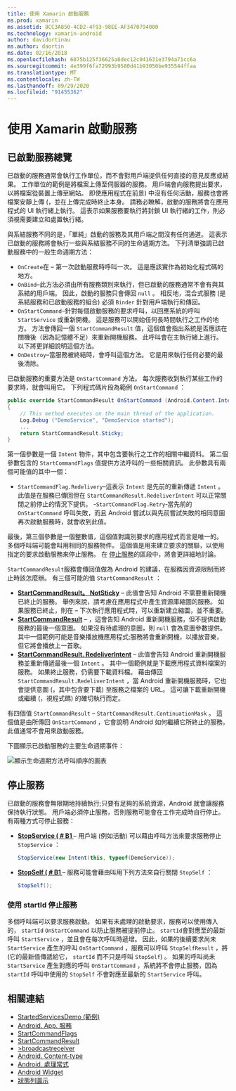 ```yaml
---
title: 使用 Xamarin 啟動服務
ms.prod: xamarin
ms.assetid: 8CC3A850-4CD2-4F93-98EE-AF3470794000
ms.technology: xamarin-android
author: davidortinau
ms.author: daortin
ms.date: 02/16/2018
ms.openlocfilehash: 6075b125f36625a8dec12c041631e3794a71cc6a
ms.sourcegitcommit: 4e399f6fa72993b9580d41b93050be935544ffaa
ms.translationtype: MT
ms.contentlocale: zh-TW
ms.lasthandoff: 09/29/2020
ms.locfileid: "91455362"
---
```

# <a name="started-services-with-xamarinandroid"></a>使用 Xamarin 啟動服務

## <a name="started-services-overview"></a>已啟動服務總覽

已啟動的服務通常會執行工作單位，而不會對用戶端提供任何直接的意見反應或結果。 工作單位的範例是將檔案上傳至伺服器的服務。 用戶端會向服務提出要求，以將檔案從裝置上傳至網站。 即使應用程式在前景) 中沒有任何活動，服務也會將檔案安靜上傳 (，並在上傳完成時終止本身。 請務必瞭解，啟動的服務將會在應用程式的 UI 執行緒上執行。 這表示如果服務要執行將封鎖 UI 執行緒的工作，則必須視需要建立和處置執行緒。

與系結服務不同的是，「單純」啟動的服務及其用戶端之間沒有任何通道。 這表示已啟動的服務將會執行一些與系結服務不同的生命週期方法。 下列清單強調已啟動服務中的一般生命週期方法：

- `OnCreate`在 &ndash; 第一次啟動服務時呼叫一次。 這是應該實作為初始化程式碼的地方。
- `OnBind`&ndash;此方法必須由所有服務類別來執行，但已啟動的服務通常不會有與其系結的用戶端。 因此，啟動的服務只會傳回 `null` 。 相反地，混合式服務 (是系結服務和已啟動服務的組合) 必須 `Binder` 針對用戶端執行和傳回。
- `OnStartCommand`&ndash;針對每個啟動服務的要求呼叫，以回應系統的呼叫 `StartService` 或重新開機。 這是服務可以開始任何長時間執行之工作的地方。 方法會傳回一個  `StartCommandResult` 值，這個值會指出系統是否應該在關機後（因為記憶體不足）來重新開機服務。 此呼叫會在主執行緒上進行。 以下將更詳細說明這個方法。
- `OnDestroy`&ndash;當服務被終結時，會呼叫這個方法。 它是用來執行任何必要的最後清除。

已啟動服務的重要方法是 `OnStartCommand` 方法。 每次服務收到執行某些工作的要求時，就會叫用它。 下列程式碼片段為範例 `OnStartCommand` ： 

```csharp
public override StartCommandResult OnStartCommand (Android.Content.Intent intent, StartCommandFlags flags, int startId)
{
    // This method executes on the main thread of the application.
    Log.Debug ("DemoService", "DemoService started");
    ...
    return StartCommandResult.Sticky;
}
```

第一個參數是一個 `Intent` 物件，其中包含要執行之工作的相關中繼資料。 第二個參數包含的 `StartCommandFlags` 值提供方法呼叫的一些相關資訊。 此參數具有兩個可能值的其中一個：

- `StartCommandFlag.Redelivery`&ndash;這表示 `Intent` 是先前的重新傳遞 `Intent` 。 此值是在服務已傳回但在 `StartCommandResult.RedeliverIntent` 可以正常關閉之前停止的情況下提供。
-`StartCommandFlag.Retry`&dash;當先前的 `OnStartCommand` 呼叫失敗，而且 Android 嘗試以與先前嘗試失敗的相同意圖再次啟動服務時，就會收到此值。

最後，第三個參數是一個整數值，這個值對識別要求的應用程式而言是唯一的。 多個呼叫端可能會叫用相同的服務物件。 這個值是用來建立要求的關聯，以使用指定的要求啟動服務來停止服務。 在 [停止服務](#Stopping_the_Service)的區段中，將會更詳細地討論。 

`StartCommandResult`服務會傳回值做為 Android 的建議，在服務因資源限制而終止時該怎麼辦。 有三個可能的值 `StartCommandResult` ：

- **[StartCommandResult。 NotSticky](xref:Android.App.StartCommandResult.NotSticky)** &ndash; 此值會告知 Android 不需要重新開機已終止的服務。 舉例來說，請考慮在應用程式中產生資源庫縮圖的服務。 如果服務已終止，則在 &ndash; 下次執行應用程式時，可以重新建立縮圖，並不重要。
- **[StartCommandResult](xref:Android.App.StartCommandResult.Sticky)** &ndash; ，這會告知 Android 重新開機服務，但不提供啟動服務的最後一個意圖。 如果沒有待處理的意圖，則 `null` 會為意圖參數提供。 其中一個範例可能是音樂播放機應用程式;服務將會重新開機，以播放音樂，但它將會播放上一首歌。
- **[StartCommandResult. RedeliverIntent](xref:Android.App.StartCommandResult.RedeliverIntent)** &ndash; 此值會告知 Android 重新開機服務並重新傳遞最後一個 `Intent` 。 其中一個範例就是下載應用程式資料檔案的服務。 如果終止服務，仍需要下載資料檔。 藉由傳回 `StartCommandResult.RedeliverIntent` ，當 Android 重新開機服務時，它也會提供意圖 (，其中包含要下載) 至服務之檔案的 URL。 這可讓下載重新開機或繼續 (，視程式碼) 的確切執行而定。

有四個值 `StartCommandResult` &ndash; `StartCommandResult.ContinuationMask` 。 這個值是由所傳回 `OnStartCommand` ，它會說明 Android 如何繼續它所終止的服務。 此值通常不會用來啟動服務。

下圖顯示已啟動服務的主要生命週期事件： 

![顯示生命週期方法呼叫順序的圖表](started-services-images/started-service-01.png "圖表，顯示呼叫生命週期方法的順序。")

<a name="Stopping_the_Service"></a>

## <a name="stopping-the-service"></a>停止服務

已啟動的服務會無限期地持續執行;只要有足夠的系統資源，Android 就會讓服務保持執行狀態。 用戶端必須停止服務，否則服務可能會在工作完成時自行停止。 有兩種方式可停止服務： 

- **[StopService ( # B1 ](xref:Android.Content.Context.StopService*)** &ndash; 用戶端 (例如活動) 可以藉由呼叫方法來要求服務停止 `StopService` ：

    ```csharp
    StopService(new Intent(this, typeof(DemoService));
    ```

- **[StopSelf ( # B1 ](xref:Android.App.Service.StopSelf*)** &ndash; 服務可能會藉由叫用下列方法來自行關閉 `StopSelf` ：

    ```csharp
    StopSelf();
    ```

### <a name="using-startid-to-stop-a-service"></a>使用 startId 停止服務

多個呼叫端可以要求服務啟動。 如果有未處理的啟動要求，服務可以使用傳入的， `startId` `OnStartCommand` 以防止服務被提前停止。 `startId`會對應至的最新呼叫 `StartService` ，並且會在每次呼叫時遞增。 因此，如果的後續要求尚未 `StartService` 產生的呼叫 `OnStartCommand` ，服務可以呼叫 `StopSelfResult` ，將 (它的最新值傳遞給它， `startId` 而不只是呼叫 `StopSelf`) 。 如果的呼叫尚未 `StartService` 產生對應的呼叫 `OnStartCommand` ，系統將不會停止服務，因為 `startId` 呼叫中使用的 `StopSelf` 不會對應至最新的 `StartService` 呼叫。

## <a name="related-links"></a>相關連結

- [StartedServicesDemo (範例) ](/samples/xamarin/monodroid-samples/applicationfundamentals-servicesamples-startedservicesdemo)
- [Android. App. 服務](xref:Android.App.Service)
- [StartCommandFlags](xref:Android.App.StartCommandFlags)
- [StartCommandResult](xref:Android.App.StartCommandResult)
- [>broadcastreceiver](xref:Android.Content.BroadcastReceiver)
- [Android. Content-type](xref:Android.Content.Intent)
- [Android. 處理常式](xref:Android.OS.Handler)
- [Android Widget](xref:Android.Widget.Toast)
- [狀態列圖示](https://developer.android.com/guide/practices/ui_guidelines/icon_design_status_bar.html)
